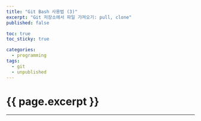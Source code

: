 ```yaml
---
title: "Git Bash 사용법 (3)"
excerpt: "Git 저장소에서 파일 가져오기: pull, clone"
published: false

toc: true
toc_sticky: true

categories:
  - programming
tags:
  - git
  - unpublished
---
```

# {{ page.excerpt }}
---
